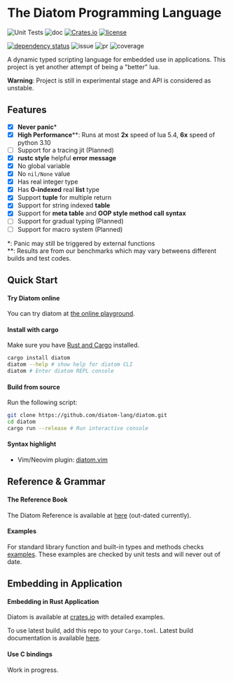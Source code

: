 # The Diatom Programming Language
![Unit Tests](https://github.com/diatom-lang/diatom/actions/workflows/rust.yml/badge.svg)
![doc](https://github.com/diatom-lang/diatom/actions/workflows/rustdoc.yml/badge.svg)
[![Crates.io][crates-badge]][crates-url]
[![license][license-badge]][crates-url]

[![dependency status](https://deps.rs/repo/github/diatom-lang/diatom/status.svg)](https://deps.rs/repo/github/diatom-lang/diatom)
![issue](https://img.shields.io/github/issues/diatom-lang/diatom)
![pr](https://img.shields.io/github/issues-pr/diatom-lang/diatom)
![coverage](https://img.shields.io/codecov/c/github/diatom-lang/diatom)

[crates-badge]: https://img.shields.io/crates/v/diatom.svg
[crates-url]: https://crates.io/crates/diatom
[license-badge]: https://img.shields.io/crates/l/diatom

A dynamic typed scripting language for embedded use in applications. This project is yet another attempt of being a "better" lua.

**Warning**: Project is still in experimental stage and API is considered as unstable.

## Features
- [x] **Never panic**\*
- [x] **High Performance**\*\*: Runs at most **2x** speed of lua 5.4, **6x** speed of python 3.10
- [ ] Support for a tracing jit (Planned) 
- [x] **rustc style** helpful **error message**
- [x] No global variable
- [x] No `nil/None` value
- [x] Has real integer type 
- [x] Has **0-indexed** real **list** type
- [x] Support **tuple** for multiple return
- [x] Support for string indexed **table**
- [x] Support for **meta table** and **OOP style method call syntax**
- [ ] Support for gradual typing (Planned)
- [ ] Support for macro system (Planned)

\*: Panic may still be triggered by external functions  
\*\*: Results are from our benchmarks which may vary betweens different builds and test codes.

 
## Quick Start

#### Try Diatom online
You can try diatom at [the online playground](https://diatom-lang.github.io/diatom-playground/).

#### Install with cargo
Make sure you have [Rust and Cargo](https://doc.rust-lang.org/book/ch01-01-installation.html) installed.
```sh
cargo install diatom
diatom --help # show help for diatom CLI
diatom # Enter diatom REPL console
```

#### Build from source
Run the following script:
```sh
git clone https://github.com/diatom-lang/diatom.git
cd diatom
cargo run --release # Run interactive console
```

#### Syntax highlight
- Vim/Neovim plugin: [diatom.vim](https://github.com/diatom-lang/diatom.vim)


## Reference & Grammar

#### The Reference Book
The Diatom Reference is available at [here](https://diatom-lang.github.io/reference/) (out-dated currently). 

#### Examples
For standard library function and built-in types and methods checks [examples](examples/). These examples are checked by unit tests and will never out of date.

## Embedding in Application

#### Embedding in Rust Application

Diatom is available at [crates.io](https://crates.io/crates/diatom) with detailed examples.

To use latest build, add this repo to your `Cargo.toml`. Latest build documentation is available [here](https://diatom-lang.github.io/diatom).

#### Use C bindings

Work in progress.


